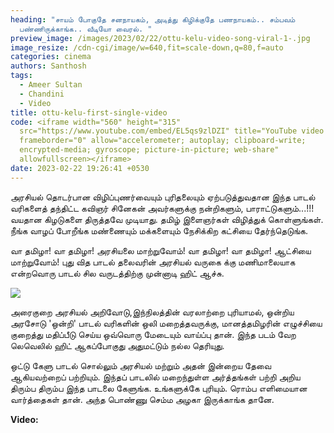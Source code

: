 ```yaml
---
heading: "சாயம் போகுதே சனநாயகம், அடித்து கிழிக்குதே பணநாயகம்.. சம்பவம்
  பண்ணிருக்காங்க.. வீடியோ வைரல். "
preview_image: /images/2023/02/22/ottu-kelu-video-song-viral-1-.jpg
image_resize: /cdn-cgi/image/w=640,fit=scale-down,q=80,f=auto
categories: cinema
authors: Santhosh
tags:
  - Ameer Sultan
  - Chandini
  - Video
title: ottu-kelu-first-single-video
code: <iframe width="560" height="315"
  src="https://www.youtube.com/embed/EL5qs9zlDZI" title="YouTube video player"
  frameborder="0" allow="accelerometer; autoplay; clipboard-write;
  encrypted-media; gyroscope; picture-in-picture; web-share"
  allowfullscreen></iframe>
date: 2023-02-22 19:26:41 +0530
---
```

அரசியல் தொடர்பான விழிப்புணர்வையும் புரிதலையும் ஏற்படுத்துவதான இந்த பாடல் வரிகளைத் தந்திட்ட கவிஞர் சினேகன் அவர்களுக்கு நன்றிகளும், பாராட்டுகளும்...!!! வயதான கிழடுகளை திருத்தவே முடியாது. தமிழ் இளைஞர்கள் விழித்துக் கொள்ளுங்கள். நீங்க வாழப் போறீங்க மண்ணையும் மக்களையும் நேசிக்கிற கட்சியை தேர்ந்தெடுங்க.

வா தமிழா! வா தமிழா!
அரசியலை மாற்றுவோம்!
வா தமிழா! வா தமிழா!
ஆட்சியை மாற்றுவோம்!
புது வித பாடல் தலைவரின் அரசியல் வருகை க்கு மணிமாலையாக என்றவொரு பாடல் சில வருடத்திற்கு முன்னாடி ஹிட் ஆச்சு. 

![](/images/2023/02/22/ottu-kelu-video-song-viral-2-.jpg)

அரைகுறை அரசியல் அறிவோடு,இந்நிலத்தின் வரலாற்றை புரியாமல், ஒன்றிய அரசோடு 'ஒன்றி' பாடல் வரிகளின் ஒலி மறைத்தவருக்கு, மானத்தமிழரின் எழுச்சியை குறைத்து மதிப்பீடு செய்ய ஒவ்வொரு மேடையும் வாய்ப்பு தான். இந்த படம் வேற லெவெலில் ஹிட் ஆகப்போகுது அதுமட்டும் நல்ல தெரியுது. 

ஒட்டு கேளு பாடல் சொல்லும் அரசியல் மற்றும் அதன் இன்றைய தேவை ஆகியவற்றைப் பற்றியும். இந்தப் பாடலில் மறைந்துள்ள அர்த்தங்கள் பற்றி அறிய திரும்ப திரும்ப இந்த பாடலை கேளுங்க. உங்களுக்கே புரியும். ரொம்ப எளிமையான வார்த்தைகள் தான். அந்த பொண்ணு செம்ம அழகா இருக்காங்க தானே. 

**V﻿ideo:**
